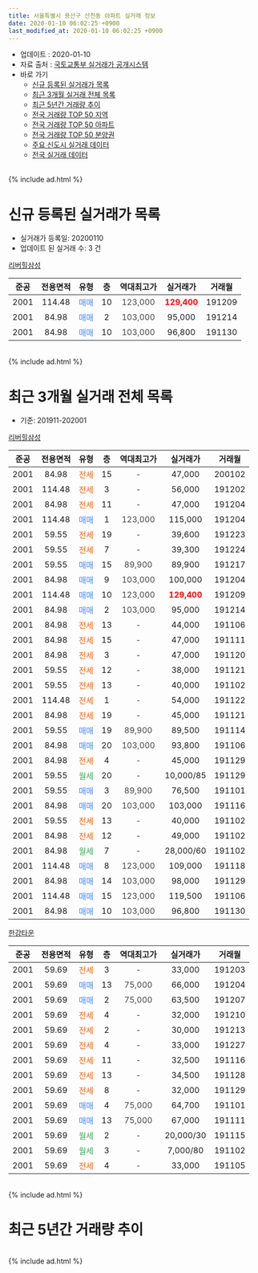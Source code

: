```yaml
---
title: 서울특별시 용산구 산천동 아파트 실거래 정보
date: 2020-01-10 06:02:25 +0900
last_modified_at: 2020-01-10 06:02:25 +0900
---
```


* 업데이트 : 2020-01-10
* 자료 출처 : [국토교통부 실거래가 공개시스템](http://rt.molit.go.kr)
* 바로 가기
    * [신규 등록된 실거래가 목록](#신규-등록된-실거래가-목록)
    * [최근 3개월 실거래 전체 목록](#최근-3개월-실거래-전체-목록)
    * [최근 5년간 거래량 추이](#최근-5년간-거래량-추이)
    * [전국 거래량 TOP 50 지역](https://inasie.github.io/apt-trade-info/최근-3개월-전국에서-가장-거래가-많이-발생한-지역)
    * [전국 거래량 TOP 50 아파트](https://inasie.github.io/apt-trade-info/최근-3개월-전국에서-가장-거래가-많이-발생한-아파트)
    * [전국 거래량 TOP 50 분양권](https://inasie.github.io/apt-trade-info/최근-3개월-전국에서-가장-거래가-많이-발생한-분양권)
    * [주요 신도시 실거래 데이터](https://inasie.github.io/apt-trade-info/주요-신도시)
    * [전국 실거래 데이터](https://inasie.github.io/apt-trade-info/전국)
<br>
{% include ad.html %}
<br>

# 신규 등록된 실거래가 목록
* 실거래가 등록일: 20200110
* 업데이트 된 실거래 수: 3 건


[리버힐삼성](https://search.naver.com/search.naver?query=%EC%84%9C%EC%9A%B8%ED%8A%B9%EB%B3%84%EC%8B%9C+%EC%9A%A9%EC%82%B0%EA%B5%AC+%EC%82%B0%EC%B2%9C%EB%8F%99+%EB%A6%AC%EB%B2%84%ED%9E%90%EC%82%BC%EC%84%B1)

|준공|전용면적|유형|층|역대최고가|실거래가|거래월|
|:---:|:---:|:---:|:---:|:---:|:---:|:---:|
|2001|114.48|<span style="color:#4285f3">매매</span>|10|<span style="color:#444444">123,000</span>|<b><span style="color:#ff0000">129,400</span></b>|191209|
|2001|84.98|<span style="color:#4285f3">매매</span>|2|<span style="color:#444444">103,000</span>|95,000|191214|
|2001|84.98|<span style="color:#4285f3">매매</span>|10|<span style="color:#444444">103,000</span>|96,800|191130|


<br>
{% include ad.html %}
<br>

# 최근 3개월 실거래 전체 목록
* 기준: 201911-202001


[리버힐삼성](https://search.naver.com/search.naver?query=%EC%84%9C%EC%9A%B8%ED%8A%B9%EB%B3%84%EC%8B%9C+%EC%9A%A9%EC%82%B0%EA%B5%AC+%EC%82%B0%EC%B2%9C%EB%8F%99+%EB%A6%AC%EB%B2%84%ED%9E%90%EC%82%BC%EC%84%B1)

|준공|전용면적|유형|층|역대최고가|실거래가|거래월|
|:---:|:---:|:---:|:---:|:---:|:---:|:---:|
|2001|84.98|<span style="color:#ff5a00">전세</span>|15|<span style="color:#444444">-</span>|47,000|200102|
|2001|114.48|<span style="color:#ff5a00">전세</span>|3|<span style="color:#444444">-</span>|56,000|191202|
|2001|84.98|<span style="color:#ff5a00">전세</span>|11|<span style="color:#444444">-</span>|47,000|191204|
|2001|114.48|<span style="color:#4285f3">매매</span>|1|<span style="color:#444444">123,000</span>|115,000|191204|
|2001|59.55|<span style="color:#ff5a00">전세</span>|19|<span style="color:#444444">-</span>|39,600|191223|
|2001|59.55|<span style="color:#ff5a00">전세</span>|7|<span style="color:#444444">-</span>|39,300|191224|
|2001|59.55|<span style="color:#4285f3">매매</span>|15|<span style="color:#444444">89,900</span>|89,900|191217|
|2001|84.98|<span style="color:#4285f3">매매</span>|9|<span style="color:#444444">103,000</span>|100,000|191204|
|2001|114.48|<span style="color:#4285f3">매매</span>|10|<span style="color:#444444">123,000</span>|<b><span style="color:#ff0000">129,400</span></b>|191209|
|2001|84.98|<span style="color:#4285f3">매매</span>|2|<span style="color:#444444">103,000</span>|95,000|191214|
|2001|84.98|<span style="color:#ff5a00">전세</span>|13|<span style="color:#444444">-</span>|44,000|191106|
|2001|84.98|<span style="color:#ff5a00">전세</span>|15|<span style="color:#444444">-</span>|47,000|191111|
|2001|84.98|<span style="color:#ff5a00">전세</span>|3|<span style="color:#444444">-</span>|47,000|191120|
|2001|59.55|<span style="color:#ff5a00">전세</span>|12|<span style="color:#444444">-</span>|38,000|191121|
|2001|59.55|<span style="color:#ff5a00">전세</span>|13|<span style="color:#444444">-</span>|40,000|191102|
|2001|114.48|<span style="color:#ff5a00">전세</span>|1|<span style="color:#444444">-</span>|54,000|191122|
|2001|84.98|<span style="color:#ff5a00">전세</span>|19|<span style="color:#444444">-</span>|45,000|191121|
|2001|59.55|<span style="color:#4285f3">매매</span>|19|<span style="color:#444444">89,900</span>|89,500|191114|
|2001|84.98|<span style="color:#4285f3">매매</span>|20|<span style="color:#444444">103,000</span>|93,800|191106|
|2001|84.98|<span style="color:#ff5a00">전세</span>|4|<span style="color:#444444">-</span>|45,000|191129|
|2001|59.55|<span style="color:#34a853">월세</span>|20|<span style="color:#444444">-</span>|10,000/85|191129|
|2001|59.55|<span style="color:#4285f3">매매</span>|3|<span style="color:#444444">89,900</span>|76,500|191101|
|2001|84.98|<span style="color:#4285f3">매매</span>|20|<span style="color:#444444">103,000</span>|103,000|191116|
|2001|59.55|<span style="color:#ff5a00">전세</span>|13|<span style="color:#444444">-</span>|40,000|191102|
|2001|84.98|<span style="color:#ff5a00">전세</span>|12|<span style="color:#444444">-</span>|49,000|191102|
|2001|84.98|<span style="color:#34a853">월세</span>|7|<span style="color:#444444">-</span>|28,000/60|191102|
|2001|114.48|<span style="color:#4285f3">매매</span>|8|<span style="color:#444444">123,000</span>|109,000|191118|
|2001|84.98|<span style="color:#4285f3">매매</span>|14|<span style="color:#444444">103,000</span>|98,000|191129|
|2001|114.48|<span style="color:#4285f3">매매</span>|15|<span style="color:#444444">123,000</span>|119,500|191106|
|2001|84.98|<span style="color:#4285f3">매매</span>|10|<span style="color:#444444">103,000</span>|96,800|191130|

[한강타운](https://search.naver.com/search.naver?query=%EC%84%9C%EC%9A%B8%ED%8A%B9%EB%B3%84%EC%8B%9C+%EC%9A%A9%EC%82%B0%EA%B5%AC+%EC%82%B0%EC%B2%9C%EB%8F%99+%ED%95%9C%EA%B0%95%ED%83%80%EC%9A%B4)

|준공|전용면적|유형|층|역대최고가|실거래가|거래월|
|:---:|:---:|:---:|:---:|:---:|:---:|:---:|
|2001|59.69|<span style="color:#ff5a00">전세</span>|3|<span style="color:#444444">-</span>|33,000|191203|
|2001|59.69|<span style="color:#4285f3">매매</span>|13|<span style="color:#444444">75,000</span>|66,000|191204|
|2001|59.69|<span style="color:#4285f3">매매</span>|2|<span style="color:#444444">75,000</span>|63,500|191207|
|2001|59.69|<span style="color:#ff5a00">전세</span>|4|<span style="color:#444444">-</span>|32,000|191210|
|2001|59.69|<span style="color:#ff5a00">전세</span>|2|<span style="color:#444444">-</span>|30,000|191213|
|2001|59.69|<span style="color:#ff5a00">전세</span>|4|<span style="color:#444444">-</span>|33,000|191227|
|2001|59.69|<span style="color:#ff5a00">전세</span>|11|<span style="color:#444444">-</span>|32,500|191116|
|2001|59.69|<span style="color:#ff5a00">전세</span>|13|<span style="color:#444444">-</span>|34,500|191128|
|2001|59.69|<span style="color:#ff5a00">전세</span>|8|<span style="color:#444444">-</span>|32,000|191129|
|2001|59.69|<span style="color:#4285f3">매매</span>|4|<span style="color:#444444">75,000</span>|64,700|191101|
|2001|59.69|<span style="color:#4285f3">매매</span>|13|<span style="color:#444444">75,000</span>|67,000|191111|
|2001|59.69|<span style="color:#34a853">월세</span>|2|<span style="color:#444444">-</span>|20,000/30|191115|
|2001|59.69|<span style="color:#34a853">월세</span>|3|<span style="color:#444444">-</span>|7,000/80|191102|
|2001|59.69|<span style="color:#ff5a00">전세</span>|4|<span style="color:#444444">-</span>|33,000|191105|


<br>
{% include ad.html %}
<br>

# 최근 5년간 거래량 추이


<div style="width:100%;">
    <canvas id="deal_progress" height="200"></canvas>
</div>

<script>
new Chart(document.getElementById("deal_progress"), {
    type: 'line',
    data: {
        labels: ['201501','201502','201503','201504','201505','201506','201507','201508','201509','201510','201511','201512','201601','201602','201603','201604','201605','201606','201607','201608','201609','201610','201611','201612','201701','201702','201703','201704','201705','201706','201707','201708','201709','201710','201711','201712','201801','201802','201803','201804','201805','201806','201807','201808','201809','201810','201811','201812','201901','201902','201903','201904','201905','201906','201907','201908','201909','201910','201911','201912','202001'],
        datasets: [{
            label: '매매',
            pointRadius: 1,
            data: [2, 7, 16, 19, 13, 18, 12, 11, 3, 14, 16, 8, 7, 3, 12, 8, 18, 14, 11, 11, 17, 22, 4, 3, 2, 7, 11, 10, 21, 15, 17, 5, 7, 2, 6, 22, 16, 13, 9, 3, 4, 11, 9, 12, 2, 2, 0, 3, 0, 1, 2, 4, 4, 4, 11, 9, 10, 4, 10, 7, 0],
            borderColor: "rgba(255, 201, 14, 1)",
            backgroundColor: "rgba(255, 201, 14, 0.5)",
            fill: false,
            lineTension: 0
        },{
            label: '전월세',
            pointRadius: 1,
            data: [22, 21, 16, 18, 11, 9, 10, 11, 4, 14, 6, 11, 16, 19, 14, 9, 16, 9, 19, 10, 11, 19, 9, 19, 13, 15, 15, 6, 14, 17, 16, 12, 15, 11, 9, 10, 22, 16, 23, 14, 13, 15, 12, 12, 12, 16, 13, 13, 13, 16, 14, 8, 9, 16, 16, 19, 9, 17, 18, 8, 1],
            borderColor: "rgba(0, 141, 185, 1)",
            backgroundColor: "rgba(0, 141, 185, 0.5)",
            fill: false,
            lineTension: 0
        }
        ]
    },
    options: {
        responsive: true,
        title: {
            display: false
        },
        tooltips: {
            mode: 'index',
            intersect: false
        },
        hover: {
            mode: 'nearest',
            intersect: true
        },
        scales: {
            xAxes: [{
                display: true,
                scaleLabel: {
                    display: true,
                    labelString: '년/월'
                }
            }],
            yAxes: [{
                display: true,
                ticks: {
                    suggestedMin: 0,
                },
                scaleLabel: {
                    display: true,
                    labelString: '실거래 수'
                }
            }]
        }
    }
});

</script>


<br>
{% include ad.html %}
<br>

